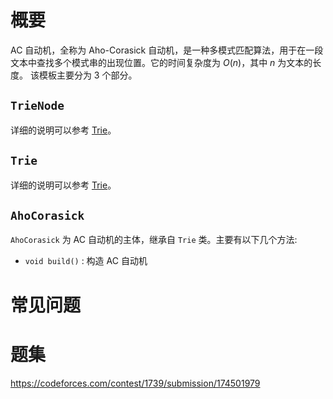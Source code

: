 # 概要
AC 自动机，全称为 Aho-Corasick 自动机，是一种多模式匹配算法，用于在一段文本中查找多个模式串的出现位置。它的时间复杂度为 $O(n)$，其中 $n$ 为文本的长度。
该模板主要分为 3 个部分。
## `TrieNode`
详细的说明可以参考 [Trie](https://goodstudytnt.github.io/library/src/string/trie.hpp)。
## `Trie`
详细的说明可以参考 [Trie](https://goodstudytnt.github.io/library/src/string/trie.hpp)。

## `AhoCorasick`
`AhoCorasick` 为 AC 自动机的主体，继承自 `Trie` 类。主要有以下几个方法:
- `void build()` : 构造 AC 自动机


# 常见问题

# 题集
https://codeforces.com/contest/1739/submission/174501979